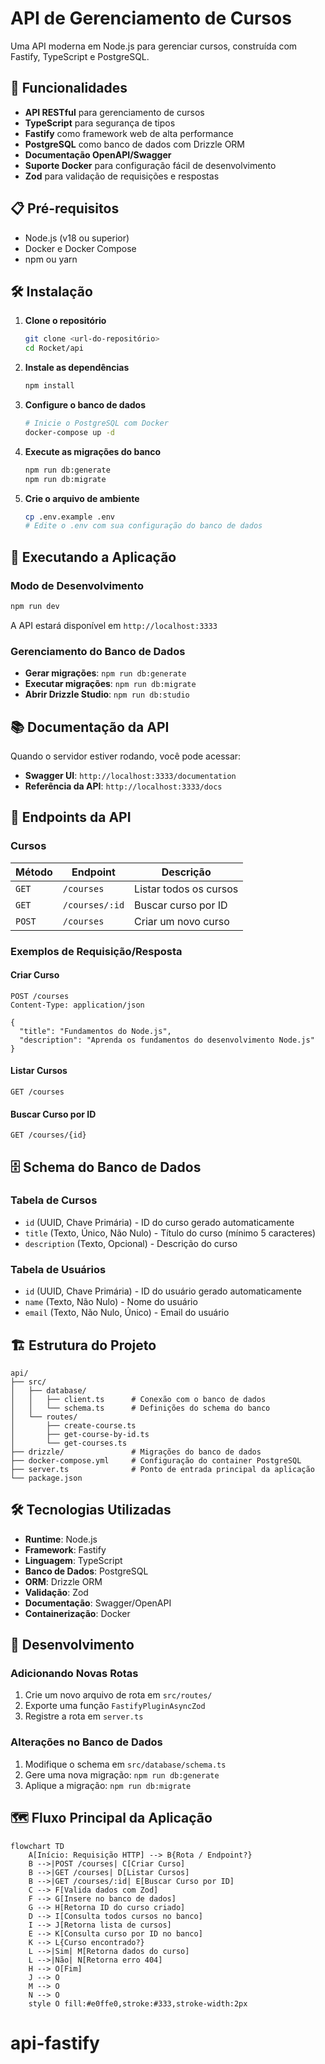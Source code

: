 # API de Gerenciamento de Cursos

Uma API moderna em Node.js para gerenciar cursos, construída com Fastify, TypeScript e PostgreSQL.

## 🚀 Funcionalidades

- **API RESTful** para gerenciamento de cursos
- **TypeScript** para segurança de tipos
- **Fastify** como framework web de alta performance
- **PostgreSQL** como banco de dados com Drizzle ORM
- **Documentação OpenAPI/Swagger**
- **Suporte Docker** para configuração fácil de desenvolvimento
- **Zod** para validação de requisições e respostas

## 📋 Pré-requisitos

- Node.js (v18 ou superior)
- Docker e Docker Compose
- npm ou yarn

## 🛠️ Instalação

1. **Clone o repositório**

   ```bash
   git clone <url-do-repositório>
   cd Rocket/api
   ```

2. **Instale as dependências**

   ```bash
   npm install
   ```

3. **Configure o banco de dados**

   ```bash
   # Inicie o PostgreSQL com Docker
   docker-compose up -d
   ```

4. **Execute as migrações do banco**

   ```bash
   npm run db:generate
   npm run db:migrate
   ```

5. **Crie o arquivo de ambiente**
   ```bash
   cp .env.example .env
   # Edite o .env com sua configuração do banco de dados
   ```

## 🚀 Executando a Aplicação

### Modo de Desenvolvimento

```bash
npm run dev
```

A API estará disponível em `http://localhost:3333`

### Gerenciamento do Banco de Dados

- **Gerar migrações**: `npm run db:generate`
- **Executar migrações**: `npm run db:migrate`
- **Abrir Drizzle Studio**: `npm run db:studio`

## 📚 Documentação da API

Quando o servidor estiver rodando, você pode acessar:

- **Swagger UI**: `http://localhost:3333/documentation`
- **Referência da API**: `http://localhost:3333/docs`

## 🔌 Endpoints da API

### Cursos

| Método | Endpoint       | Descrição              |
| ------ | -------------- | ---------------------- |
| `GET`  | `/courses`     | Listar todos os cursos |
| `GET`  | `/courses/:id` | Buscar curso por ID    |
| `POST` | `/courses`     | Criar um novo curso    |

### Exemplos de Requisição/Resposta

#### Criar Curso

```http
POST /courses
Content-Type: application/json

{
  "title": "Fundamentos do Node.js",
  "description": "Aprenda os fundamentos do desenvolvimento Node.js"
}
```

#### Listar Cursos

```http
GET /courses
```

#### Buscar Curso por ID

```http
GET /courses/{id}
```

## 🗄️ Schema do Banco de Dados

### Tabela de Cursos

- `id` (UUID, Chave Primária) - ID do curso gerado automaticamente
- `title` (Texto, Único, Não Nulo) - Título do curso (mínimo 5 caracteres)
- `description` (Texto, Opcional) - Descrição do curso

### Tabela de Usuários

- `id` (UUID, Chave Primária) - ID do usuário gerado automaticamente
- `name` (Texto, Não Nulo) - Nome do usuário
- `email` (Texto, Não Nulo, Único) - Email do usuário

## 🏗️ Estrutura do Projeto

```
api/
├── src/
│   ├── database/
│   │   ├── client.ts      # Conexão com o banco de dados
│   │   └── schema.ts      # Definições do schema do banco
│   └── routes/
│       ├── create-course.ts
│       ├── get-course-by-id.ts
│       └── get-courses.ts
├── drizzle/               # Migrações do banco de dados
├── docker-compose.yml     # Configuração do container PostgreSQL
├── server.ts              # Ponto de entrada principal da aplicação
└── package.json
```

## 🛠️ Tecnologias Utilizadas

- **Runtime**: Node.js
- **Framework**: Fastify
- **Linguagem**: TypeScript
- **Banco de Dados**: PostgreSQL
- **ORM**: Drizzle ORM
- **Validação**: Zod
- **Documentação**: Swagger/OpenAPI
- **Containerização**: Docker

## 🔧 Desenvolvimento

### Adicionando Novas Rotas

1. Crie um novo arquivo de rota em `src/routes/`
2. Exporte uma função `FastifyPluginAsyncZod`
3. Registre a rota em `server.ts`

### Alterações no Banco de Dados

1. Modifique o schema em `src/database/schema.ts`
2. Gere uma nova migração: `npm run db:generate`
3. Aplique a migração: `npm run db:migrate`

## 🗺️ Fluxo Principal da Aplicação

```mermaid
flowchart TD
    A[Início: Requisição HTTP] --> B{Rota / Endpoint?}
    B -->|POST /courses| C[Criar Curso]
    B -->|GET /courses| D[Listar Cursos]
    B -->|GET /courses/:id| E[Buscar Curso por ID]
    C --> F[Valida dados com Zod]
    F --> G[Insere no banco de dados]
    G --> H[Retorna ID do curso criado]
    D --> I[Consulta todos cursos no banco]
    I --> J[Retorna lista de cursos]
    E --> K[Consulta curso por ID no banco]
    K --> L{Curso encontrado?}
    L -->|Sim| M[Retorna dados do curso]
    L -->|Não| N[Retorna erro 404]
    H --> O[Fim]
    J --> O
    M --> O
    N --> O
    style O fill:#e0ffe0,stroke:#333,stroke-width:2px
```

# api-fastify
